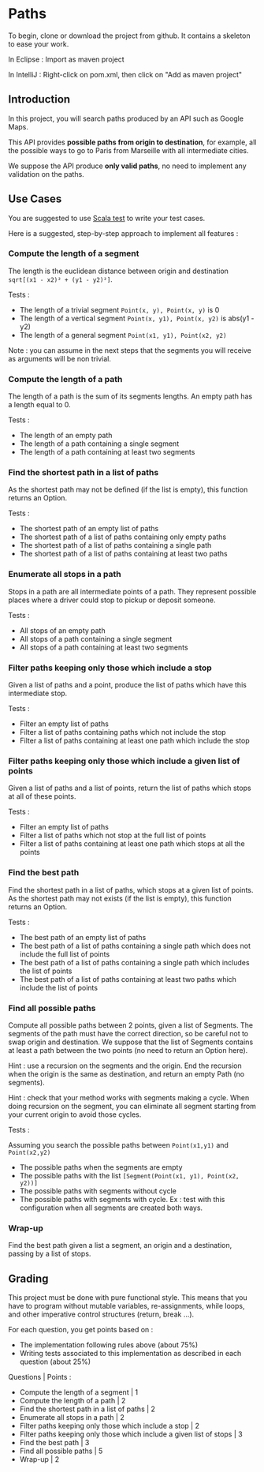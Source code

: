 # Paths 

To begin, clone or download the project from github. It contains a skeleton to ease your work.

In Eclipse : Import as maven project

In IntelliJ : Right-click on pom.xml, then click on "Add as maven project"

## Introduction

In this project, you will search paths produced by an API such as Google Maps. 

This API provides **possible paths from origin to destination**, 
for example, all the possible ways to go to Paris from Marseille with all intermediate cities.

We suppose the API produce **only valid paths**, no need to implement any validation on the paths.

## Use Cases

You are suggested to use [Scala test](http://www.scalatest.org/) to write your test cases.

Here is a suggested, step-by-step approach to implement all features :

### Compute the length of a segment

The length is the euclidean distance between origin and destination `sqrt[(x1 - x2)² + (y1 - y2)²]`.

Tests :

* The length of a trivial segment `Point(x, y), Point(x, y)` is 0 
* The length of a vertical segment `Point(x, y1), Point(x, y2)` is abs(y1 - y2)
* The length of a general segment `Point(x1, y1), Point(x2, y2)`

Note : you can assume in the next steps that the segments you will receive as arguments will be non trivial.

### Compute the length of a path

The length of a path is the sum of its segments lengths.
An empty path has a length equal to 0.

Tests :

* The length of an empty path
* The length of a path containing a single segment
* The length of a path containing at least two segments

### Find the shortest path in a list of paths

As the shortest path may not be defined (if the list is empty),
this function returns an Option.

Tests :

* The shortest path of an empty list of paths
* The shortest path of a list of paths containing only empty paths
* The shortest path of a list of paths containing a single path
* The shortest path of a list of paths containing at least two paths

### Enumerate all stops in a path

Stops in a path are all intermediate points of a path.
They represent possible places where a driver could stop to pickup or deposit someone.

Tests :

* All stops of an empty path
* All stops of a path containing a single segment
* All stops of a path containing at least two segments

### Filter paths keeping only those which include a stop

Given a list of paths and a point, produce the list of paths which have this intermediate stop.
 
Tests :
 
* Filter an empty list of paths
* Filter a list of paths containing paths which not include the stop
* Filter a list of paths containing at least one path which include the stop

### Filter paths keeping only those which include a given list of points

Given a list of paths and a list of points,
return the list of paths which stops at all of these points.

Tests :
 
* Filter an empty list of paths
* Filter a list of paths which not stop at the full list of points
* Filter a list of paths containing at least one path which stops at all the points

### Find the best path

Find the shortest path in a list of paths, which stops at a given list of points.
As the shortest path may not exists (if the list is empty), this function returns an Option.

Tests :

* The best path of an empty list of paths
* The best path of a list of paths containing a single path which does not include the full list of points
* The best path of a list of paths containing a single path which includes the list of points
* The best path of a list of paths containing at least two paths which include the list of points

### Find all possible paths

Compute all possible paths between 2 points, given a list of Segments.
The segments of the path must have the correct direction, so be careful not to swap origin and destination.
We suppose that the list of Segments contains at least a path between the two points
(no need to return an Option here).

Hint : use a recursion on the segments and the origin. End the recursion when the origin is the same as destination, and return an empty Path (no segments).

Hint : check that your method works with segments making a cycle. When doing recursion on the segment, you can eliminate all segment starting from your current origin to avoid those cycles.

Tests :

Assuming you search the possible paths between `Point(x1,y1)` and `Point(x2,y2)`

* The possible paths when the segments are empty
* The possible paths with the list `[Segment(Point(x1, y1), Point(x2, y2))]`
* The possible paths with segments without cycle
* The possible paths with segments with cycle. Ex : test with this configuration when all segments are created both ways.



### Wrap-up

Find the best path given a list a segment, an origin and a destination, passing by a list of stops.



## Grading

This project must be done with pure functional style.
This means that you have to program without mutable variables, re-assignments, while loops, and other imperative control structures (return, break ...).

For each question, you get points based on :

* The implementation following rules above (about 75%)
* Writing tests associated to this implementation as described in each question (about 25%)

Questions | Points :

* Compute the length of a segment | 1
* Compute the length of a path | 2
* Find the shortest path in a list of paths | 2
* Enumerate all stops in a path | 2
* Filter paths keeping only those which include a stop | 2
* Filter paths keeping only those which include a given list of stops | 3
* Find the best path | 3
* Find all possible paths | 5
* Wrap-up | 2
